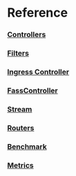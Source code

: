 # Reference

### [Controllers](7.01.Controllers.md)
### [Filters](7.02.Filters.md)
### [Ingress Controller](7.03.Ingress-Controller.md)
### [FassController](7.04.FaaSController.md)
### [Stream](7.05.Stream.md)
### [Routers](7.06.Routers.md)
### [Benchmark](7.07.Benchmark.md)
### [Metrics](7.08.Metrics.md)
